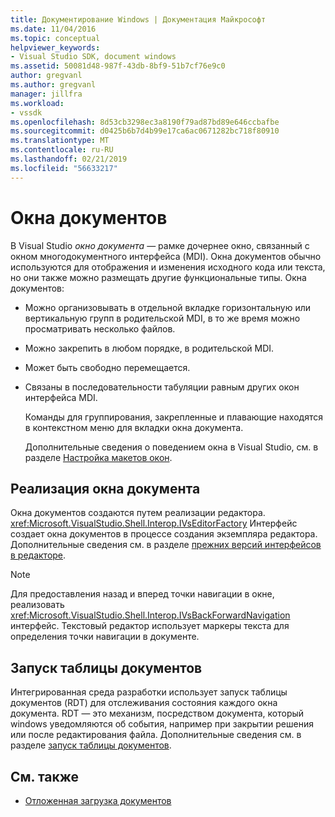 ```yaml
---
title: Документирование Windows | Документация Майкрософт
ms.date: 11/04/2016
ms.topic: conceptual
helpviewer_keywords:
- Visual Studio SDK, document windows
ms.assetid: 50081d48-987f-43db-8bf9-51b7cf76e9c0
author: gregvanl
ms.author: gregvanl
manager: jillfra
ms.workload:
- vssdk
ms.openlocfilehash: 8d53cb3298ec3a8190f79ad87bd89e646ccbafbe
ms.sourcegitcommit: d0425b6b7d4b99e17ca6ac0671282bc718f80910
ms.translationtype: MT
ms.contentlocale: ru-RU
ms.lasthandoff: 02/21/2019
ms.locfileid: "56633217"
---
```

# <a name="document-windows"></a>Окна документов
В Visual Studio *окно документа* — рамке дочернее окно, связанный с окном многодокументного интерфейса (MDI). Окна документов обычно используются для отображения и изменения исходного кода или текста, но они также можно размещать другие функциональные типы. Окна документов:

- Можно организовывать в отдельной вкладке горизонтальную или вертикальную групп в родительской MDI, в то же время можно просматривать несколько файлов.

- Можно закрепить в любом порядке, в родительской MDI.

- Может быть свободно перемещается.

- Связаны в последовательности табуляции равным других окон интерфейса MDI.

  Команды для группирования, закрепленные и плавающие находятся в контекстном меню для вкладки окна документа.

  Дополнительные сведения о поведением окна в Visual Studio, см. в разделе [Настройка макетов окон](../../ide/customizing-window-layouts-in-visual-studio.md).

## <a name="document-window-implementation"></a>Реализация окна документа
 Окна документов создаются путем реализации редактора. <xref:Microsoft.VisualStudio.Shell.Interop.IVsEditorFactory> Интерфейс создает окна документов в процессе создания экземпляра редактора. Дополнительные сведения см. в разделе [прежних версий интерфейсов в редакторе](../../extensibility/legacy-interfaces-in-the-editor.md).

> [!NOTE]
>  Для предоставления назад и вперед точки навигации в окне, реализовать <xref:Microsoft.VisualStudio.Shell.Interop.IVsBackForwardNavigation> интерфейс. Текстовый редактор использует маркеры текста для определения точки навигации в документе.

## <a name="the-running-document-table"></a>Запуск таблицы документов
 Интегрированная среда разработки использует запуск таблицы документов (RDT) для отслеживания состояния каждого окна документа. RDT — это механизм, посредством документа, который windows уведомляются об события, например при закрытии решения или после редактирования файла. Дополнительные сведения см. в разделе [запуск таблицы документов](../../extensibility/internals/running-document-table.md).

## <a name="see-also"></a>См. также
- [Отложенная загрузка документов](../../extensibility/internals/delayed-document-loading.md)